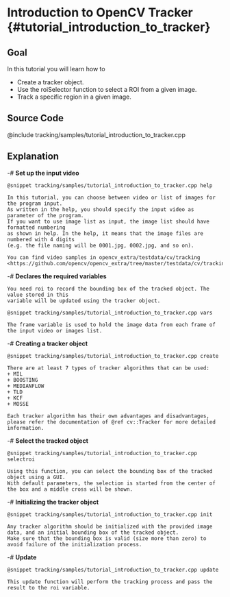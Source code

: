 Introduction to OpenCV Tracker {#tutorial_introduction_to_tracker}
==============================

Goal
----

In this tutorial you will learn how to

-   Create a tracker object.
-   Use the roiSelector function to select a ROI from a given image.
-   Track a specific region in a given image.

Source Code
-----------

@include tracking/samples/tutorial_introduction_to_tracker.cpp

Explanation
-----------

-#  **Set up the input video**

    @snippet tracking/samples/tutorial_introduction_to_tracker.cpp help

    In this tutorial, you can choose between video or list of images for the program input.
    As written in the help, you should specify the input video as parameter of the program.
    If you want to use image list as input, the image list should have formatted numbering
    as shown in help. In the help, it means that the image files are numbered with 4 digits
    (e.g. the file naming will be 0001.jpg, 0002.jpg, and so on).

    You can find video samples in opencv_extra/testdata/cv/tracking
    <https://github.com/opencv/opencv_extra/tree/master/testdata/cv/tracking>

-#  **Declares the required variables**

    You need roi to record the bounding box of the tracked object. The value stored in this
    variable will be updated using the tracker object.

    @snippet tracking/samples/tutorial_introduction_to_tracker.cpp vars

    The frame variable is used to hold the image data from each frame of the input video or images list.

-#  **Creating a tracker object**

    @snippet tracking/samples/tutorial_introduction_to_tracker.cpp create

    There are at least 7 types of tracker algorithms that can be used:
    + MIL
    + BOOSTING
    + MEDIANFLOW
    + TLD
    + KCF
    + MOSSE

    Each tracker algorithm has their own advantages and disadvantages, please refer the documentation of @ref cv::Tracker for more detailed information.

-#  **Select the tracked object**

    @snippet tracking/samples/tutorial_introduction_to_tracker.cpp selectroi

    Using this function, you can select the bounding box of the tracked object using a GUI.
    With default parameters, the selection is started from the center of the box and a middle cross will be shown.

-#  **Initializing the tracker object**

    @snippet tracking/samples/tutorial_introduction_to_tracker.cpp init

    Any tracker algorithm should be initialized with the provided image data, and an initial bounding box of the tracked object.
    Make sure that the bounding box is valid (size more than zero) to avoid failure of the initialization process.

-#  **Update**

    @snippet tracking/samples/tutorial_introduction_to_tracker.cpp update

    This update function will perform the tracking process and pass the result to the roi variable.
